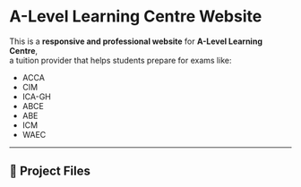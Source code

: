 # A-Level Learning Centre Website

This is a **responsive and professional website** for **A-Level Learning Centre**,  
a tuition provider that helps students prepare for exams like:

- ACCA  
- CIM  
- ICA-GH  
- ABCE  
- ABE  
- ICM  
- WAEC  

---

## 📂 Project Files

